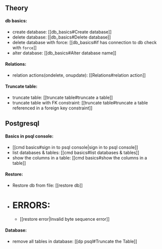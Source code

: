 ## Theory
#### db basics:
 - create database: [[db_basics#Create database]]
 - delete database: [[db_basics#Delete database]]
 - delete database with force: [[db_basics#if has connection to db check with `force`]]
 - alter database: [[db_basics#Alter database name]]

#### Relations:
 - relation actions(ondelete, onupdate): [[Relations#relation action]]

#### Truncate table:
 - truncate table: [[truncate table#truncate a table]]
 - truncate table with FK constraint: [[truncate table#truncate a table referenced in a foreign key constraint]]


## Postgresql
#### Basics in psql console:
 - [[cmd basics#sign in to psql console|sign in to psql console]]
 - list databases & tables: [[cmd basics#list databases & tables]]
 - show the columns in a table: [[cmd basics#show the columns in a table]]


#### Restore:
 - Restore db from file: [[restore db]]
 - # ERRORS: 
	 - [[restore error|Invalid byte sequence error]]

#### Database:
 - remove all tables in database: [[dp psql#Truncate the Table]]
